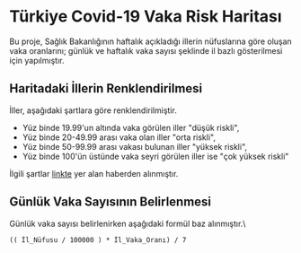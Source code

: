 # Türkiye Covid-19 Vaka Risk Haritası

Bu proje, Sağlık Bakanlığının haftalık açıkladığı illerin nüfuslarına göre oluşan vaka oranlarını; günlük ve haftalık vaka sayısı şeklinde il bazlı gösterilmesi için yapılmıştır.

## Haritadaki İllerin Renklendirilmesi

İller, aşağıdaki şartlara göre renklendirilmiştir.

* Yüz binde 19.99'un altında vaka görülen iller "düşük riskli",
* Yüz binde 20-49.99 arası vaka olan iller "orta riskli",
* Yüz binde 50-99.99 arası vakası bulunan iller "yüksek riskli",
* Yüz binde 100'ün üstünde vaka seyri görülen iller ise "çok yüksek riskli"

İlgili şartlar [linkte](https://www.bbc.com/turkce/haberler-turkiye-56127235) yer alan haberden alınmıştır.

## Günlük Vaka Sayısının Belirlenmesi

Günlük vaka sayısı belirlenirken aşağıdaki formül baz alınmıştır.\
```
(( İl_Nüfusu / 100000 ) * İl_Vaka_Oranı) / 7
```
